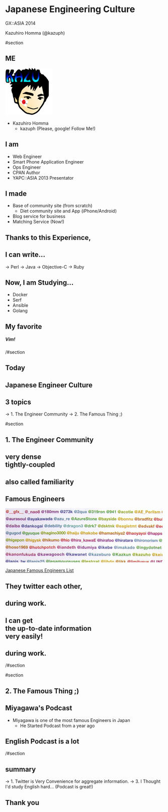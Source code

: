 # Japanese Engineering Culture

GX::ASIA 2014

Kazuhiro Homma (@kazuph)

#section

## ME

<img style="width:150px;height:150px;float: bottom" src="./images/kazuph.png"/>

- Kazuhiro Homma
    - kazuph (Please, google! Follow Me!)

## I am

- Web Engineer
- Smart Phone Application Engineer
- Ops Engineer
- CPAN Author
- YAPC::ASIA 2013 Presentator

## I made

- Base of community site (from scratch)
    - Diet community site and App (iPhone/Android)
- Blog service for business
- Matching Service (Now!)

## Thanks to this Experience,

## I can write...

-> Perl
-> Java
-> Objective-C
-> Ruby

## Now, I am Studying...

- Docker
- Serf
- Ansible
- Golang

## My favorite

##### Vim!

/#section

## Today

## Japanese Engineer Culture

## 3 topics

-> 1. The Engineer Community
-> 2. The Famous Thing ;)

#section

## 1. The Engineer Community

## very dense<br />tightly-coupled

## also called familiarity

## Famous Engineers

![./images/famous_engineers.jpg](./images/famous_engineers.jpg)

[Japanese Famous Engineers List](http://d.hatena.ne.jp/ishikawam/20111024/p1)

## They twitter each other,
## during work.

## I can get <br />the up-to-date information<br /> very easily!
## during work.

/#section

#section

## 2. The Famous Thing ;)

## Miyagawa's Podcast

- Miyagawa is one of the most famous Engineers in Japan
    - He Started Podcast from a year ago

## English Podcast is a lot

/#section

## summary

-> 1. Twitter is Very Convenience for aggregate information.
-> 3. I Thought I'd study English hard... (Podcast is great!)

## Thank you

